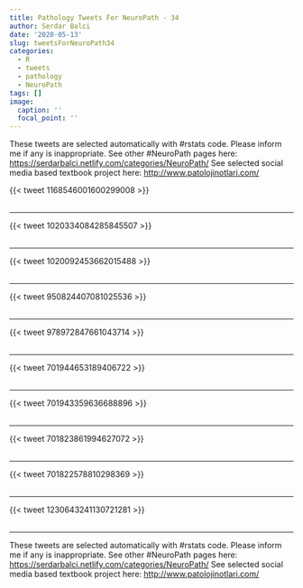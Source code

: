 ```yaml
---
title: Pathology Tweets For NeuroPath - 34
author: Serdar Balci
date: '2020-05-13'
slug: tweetsForNeuroPath34
categories:
  - R
  - tweets
  - pathology
  - NeuroPath
tags: []
image:
  caption: ''
  focal_point: ''
---
```



These tweets are selected automatically with #rstats code. Please inform me if any is inappropriate.
See other #NeuroPath pages here: https://serdarbalci.netlify.com/categories/NeuroPath/ 
See selected social media based textbook project here: http://www.patolojinotlari.com/

{{< tweet 1168546001600299008 >}}
<br>
<br>
<hr>
{{< tweet 1020334084285845507 >}}
<br>
<br>
<hr>
{{< tweet 1020092453662015488 >}}
<br>
<br>
<hr>
{{< tweet 950824407081025536 >}}
<br>
<br>
<hr>
{{< tweet 978972847661043714 >}}
<br>
<br>
<hr>
{{< tweet 701944653189406722 >}}
<br>
<br>
<hr>
{{< tweet 701943359636688896 >}}
<br>
<br>
<hr>
{{< tweet 701823861994627072 >}}
<br>
<br>
<hr>
{{< tweet 701822578810298369 >}}
<br>
<br>
<hr>
{{< tweet 1230643241130721281 >}}
<br>
<br>
<hr>


These tweets are selected automatically with #rstats code. Please inform me if any is inappropriate.
See other #NeuroPath pages here: https://serdarbalci.netlify.com/categories/NeuroPath/ 
See selected social media based textbook project here: http://www.patolojinotlari.com/
